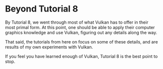 Beyond Tutorial 8
=================

By Tutorial 8, we went through most of what Vulkan has to offer in their most
primal form.  At this point, one should be able to apply their computer
graphics knowledge and use Vulkan, figuring out any details along the way.

That said, the tutorials from here on focus on some of these details, and are
results of my own experiments with Vulkan.

If you feel you have learned enough of Vulkan, Tutorial 8 is the best point to
stop.
